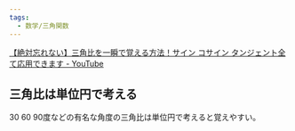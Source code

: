 ```yaml
---
tags:
  - 数学/三角関数
---
```

[【絶対忘れない】三角比を一瞬で覚える方法！サイン コサイン タンジェント全て応用できます - YouTube](https://www.youtube.com/watch?v=m0ysAjWzH64)

## 三角比は単位円で考える

30 60 90度などの有名な角度の三角比は単位円で考えると覚えやすい。